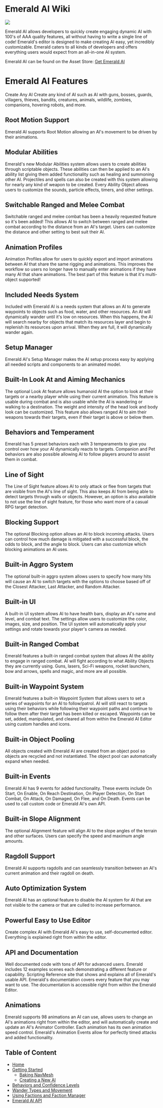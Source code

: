# Emerald AI Wiki

![](https://i.imgur.com/3KYPspV.png)



Emerald AI allows developers to quickly create engaging dynamic AI with 100's of AAA quality features, all without having to write a single line of code! Emerald's editor is designed to make creating AI easy, yet incredibly customizable. Emerald caters to all kinds of developers and offers everything users would expect from an all-in-one AI system.

Emerald AI can be found on the Asset Store: [Get Emerald AI](https://assetstore.unity.com/linkmaker/embed/package/40199/widget?aid=1101l3nnr)

[Home]: https://github.com/Black-Horizon-Studios/Emerald-AI/wiki
[Getting Started]: https://github.com/Black-Horizon-Studios/Emerald-AI/wiki/Getting-Started
[Creating a New AI]: https://github.com/Black-Horizon-Studios/Emerald-AI/wiki/Creating-a-New-AI
[Baking NavMesh]: https://github.com/Black-Horizon-Studios/Emerald-AI/wiki/Baking-NavMesh
[Behaviors and Confidence Levels]: https://github.com/Black-Horizon-Studios/Emerald-AI/wiki/Behaviors-and-Confidence-Levels
[Wander Types and Movement]: https://github.com/Black-Horizon-Studios/Emerald-AI/wiki/Wander-Types-and-Movement
[Emerald AI API]: https://github.com/Black-Horizon-Studios/Emerald-AI/wiki/Emerald-AI-API
[Using Factions and Faction Manager]: https://github.com/Black-Horizon-Studios/Emerald-AI/wiki/Using-Factions-and-Faction-Manager

# Emerald AI Features
Create Any AI
Create any kind of AI such as AI with guns, bosses, guards, villagers, thieves, bandits, creatures, animals, wildlife, zombies, companions, hovering robots, and more.

## Root Motion Support
Emerald AI supports Root Motion allowing an AI's movement to be driven by their animations.

## Modular Abilities
Emerald's new Modular Abilities system allows users to create abilities through scriptable objects. These abilities can then be applied to an AI's ability list giving them added functionality such as healing and summoning other AI. Projectiles and spells can also be created with this system allowing for nearly any kind of weapon to be created. Every Ability Object allows users to customize the sounds, particle effects, timers, and other settings.

## Switchable Ranged and Melee Combat
Switchable ranged and melee combat has been a heavily requested feature so it's been added! This allows AI to switch between ranged and melee combat according to the distance from an AI's target. Users can customize the distance and other setting to best suit their AI.

## Animation Profiles
Animation Profiles allow for users to quickly export and import animations between AI that share the same rigging and animations. This improves the workflow so users no longer have to manually enter animations if they have many AI that share animations. The best part of this feature is that it's multi-object supported!

## Included Needs System
Included with Emerald AI is a needs system that allows an AI to generate waypoints to objects such as food, water, and other resources. An AI will dynamically wander until it's low on resources. When this happens, the AI will search nearby for objects that match its resources layer and begin to replenish its resources upon arrival. When they are full, it will dynamically wander again.

## Setup Manager
Emerald AI's Setup Manager makes the AI setup process easy by applying all needed scripts and components to an animated model.

## Built-In Look At and Aiming Mechanics
The optional Look At feature allows humanoid AI the option to look at their targets or a nearby player while using their current animation. This feature is usable during combat and is also usable while the AI is wandering or walking to a destination. The weight and intensity of the head look and body look can be customized. This feature also allows ranged AI to aim their weapons towards their targets, even if their target is above or below them.

## Behaviors and Temperament
Emerald has 5 preset behaviors each with 3 temperaments to give you control over how your AI dynamically reacts to targets. Companion and Pet behaviors are also possible allowing AI to follow players around to assist them in combat.

## Line of Sight
The Line of Sight feature allows AI to only attack or flee from targets that are visible from the AI's line of sight. This also keeps AI from being able to detect targets through walls or objects. However, an option is also available to not use the line of sight feature, for those who want more of a casual RPG target detection.

## Blocking Support
The optional Blocking option allows an AI to block incoming attacks. Users can control how much damage is mitigated with a successful block, the odds to block, and the angle to block. Users can also customize which blocking animations an AI uses.

## Built-in Aggro System
The optional built-in aggro system allows users to specify how many hits will cause an AI to switch targets with the options to choose based off of the Closest Attacker, Last Attacker, and Random Attacker.

## Built-in UI
A built-in UI system allows AI to have health bars, display an AI's name and level, and combat text. The settings allow users to customize the color, images, size, and position. The UI system will automatically apply your settings and rotate towards your player's camera as needed.

## Built-in Ranged Combat
Emerald features a built-in ranged combat system that allows AI the ability to engage in ranged combat. AI will fight according to what Ability Objects they are currently using. Guns, lasers, Sci-Fi weapons, rocket launchers, bow and arrows, spells and magic, and more are all possible.

## Built-in Waypoint System
Emerald features a built-in Waypoint System that allows users to set a series of waypoints for an AI to follow/patrol. AI will still react to targets using their behaviors while following their waypoint paths and continue to follow them after their target has been killed or escaped. Waypoints can be set, added, manipulated, and cleared all from within the Emerald AI Editor using custom handles and icons.

## Built-in Object Pooling
All objects created with Emerald AI are created from an object pool so objects are recycled and not instantiated. The object pool can automatically expand when needed.

## Built-in Events
Emerald AI has 9 events for added functionality. These events include On Start, On Enable, On Reach Destination, On Player Detection, On Start Combat, On Attack, On Damaged, On Flee, and On Death. Events can be used to call custom code or Emerald AI's own API.

## Built-in Slope Alignment
The optional Alignment feature will align AI to the slope angles of the terrain and other surfaces. Users can specify the speed and maximum angle amounts.

## Ragdoll Support
Emerald AI supports ragdolls and can seamlessly transition between an AI's current animation and their ragdoll on death.

## Auto Optimization System
Emerald AI has an optional feature to disable the AI system for AI that are not visible to the camera or that are culled to increase performance.

## Powerful Easy to Use Editor
Create complex AI with Emerald AI's easy to use, self-documented editor. Everything is explained right from within the editor.

## API and Documentation
Well documented code with tons of API for advanced users. Emerald includes 12 examples scenes each demonstrating a different feature or capability. Scripting Reference site that shows and explains all of Emerald's usable API. Emerald's documentation covers every feature that you may want to use. The documentation is accessible right from within the Emerald Editor.

## Animations
Emerald supports 98 animations an AI can use, allows users to change an AI's animations right from within the editor, and will automatically create and update an AI's Animator Controller. Each animation has its own animation speed control. Emerald's Animation Events allow for perfectly timed attacks and added functionality.

## Table of Content
* [Home]
* [Getting Started]
   * [Baking NavMesh]
   * [Creating a New AI]
* [Behaviors and Confidence Levels]
* [Wander Types and Movement]
* [Using Factions and Faction Manager]
* [Emerald AI API]